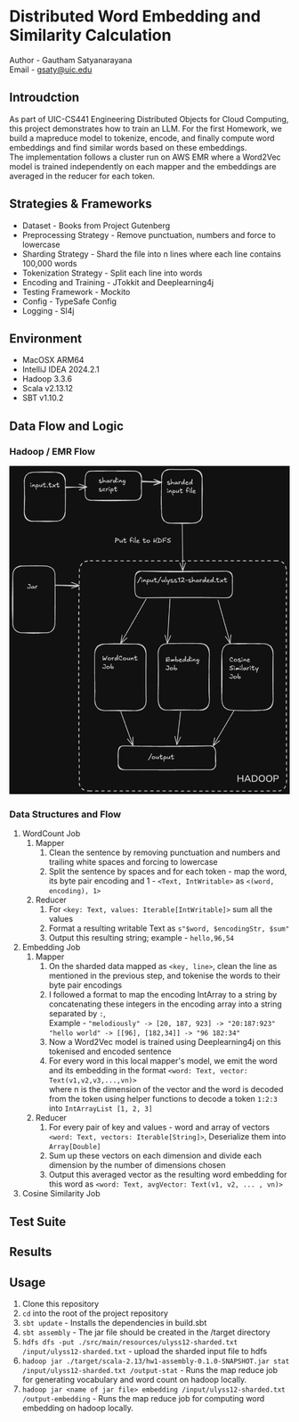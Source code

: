 # Distributed Word Embedding and Similarity Calculation

Author - Gautham Satyanarayana <br />
Email - gsaty@uic.edu

## Introudction
As part of UIC-CS441 Engineering Distributed Objects for Cloud Computing, this project demonstrates how to train an LLM. For the first Homework, we build a mapreduce model to tokenize, encode, and finally compute word embeddings and find similar words based on these embeddings.
<br/> The implementation follows a cluster run on AWS EMR where a Word2Vec model is trained independently on each mapper and the embeddings are averaged in the reducer for each token.

## Strategies & Frameworks
- Dataset - Books from Project Gutenberg 
- Preprocessing Strategy - Remove punctuation, numbers and force to lowercase 
- Sharding Strategy - Shard the file into n lines where each line contains 100,000 words
- Tokenization Strategy - Split each line into words
- Encoding and Training - JTokkit and Deeplearning4j
- Testing Framework - Mockito
- Config - TypeSafe Config
- Logging - Sl4j

## Environment
- MacOSX ARM64
- IntelliJ IDEA 2024.2.1
- Hadoop 3.3.6
- Scala v2.13.12
- SBT v1.10.2

## Data Flow and Logic
### Hadoop / EMR Flow
![hadoop-flow.png](images/hadoop-flow.png)

### Data Structures and Flow
1. WordCount Job
   1. Mapper
      1. Clean the sentence by removing punctuation and numbers and trailing white spaces and forcing to lowercase
      2. Split the sentence by spaces and for each token - map the word, its byte pair encoding and 1 - `<Text, IntWritable>` as `<(word, encoding), 1>`
   2. Reducer
      1. For `<key: Text, values: Iterable[IntWritable]>` sum all the values
      2. Format a resulting writable Text as `s"$word, $encodingStr, $sum"`
      3. Output this resulting string; example - `hello,96,54`
2. Embedding Job
   1. Mapper
      1. On the sharded data mapped as `<key, line>`, clean the line as mentioned in the previous step, and tokenise the words to their byte pair encodings
      2. I followed a format to map the encoding IntArray to a string by concatenating these integers in the encoding array into a string separated by `:`, 
      <br />Example - `"melodiously" -> [20, 187, 923] -> "20:187:923"`
      <br /> `"hello world" -> [[96], [182,34]] -> "96 182:34"`
      3. Now a Word2Vec model is trained using Deeplearning4j on this tokenised and encoded sentence
      4. For every word in this local mapper's model, we emit the word and its embedding in the format `<word: Text, vector: Text(v1,v2,v3,...,vn)>` <br />
      where n is the dimension of the vector and the word is decoded from the token using helper functions to decode a token `1:2:3` into `IntArrayList [1, 2, 3]`
   2. Reducer
      1. For every pair of key and values - word and array of vectors `<word: Text, vectors: Iterable[String]>`, Deserialize them into `Array[Double]`
      2. Sum up these vectors on each dimension and divide each dimension by the number of dimensions chosen
      3. Output this averaged vector as the resulting word embedding for this word as `<word: Text, avgVector: Text(v1, v2, ... , vn)>`
3. Cosine Similarity Job

## Test Suite

## Results

## Usage
1. Clone this repository
2. `cd` into the root of the project repository
3. `sbt update` - Installs the dependencies in build.sbt
4. `sbt assembly` - The jar file should be created in the /target directory
5. `hdfs dfs -put ./src/main/resources/ulyss12-sharded.txt /input/ulyss12-sharded.txt` - upload the sharded input file to hdfs
6. `hadoop jar ./target/scala-2.13/hw1-assembly-0.1.0-SNAPSHOT.jar stat /input/ulyss12-sharded.txt /output-stat` - Runs the map reduce job for generating vocabulary and word count on hadoop locally.
7. `hadoop jar <name of jar file> embedding /input/ulyss12-sharded.txt /output-embedding` - Runs the map reduce job for computing word embedding on hadoop locally.